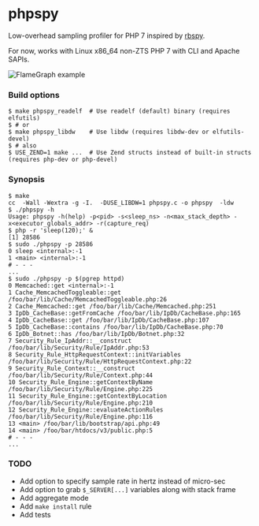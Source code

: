 # phpspy

Low-overhead sampling profiler for PHP 7 inspired by [rbspy][0].

For now, works with Linux x86_64 non-ZTS PHP 7 with CLI and Apache SAPIs.

![FlameGraph example](https://i.imgur.com/7DKdnmh.gif)

### Build options

    $ make phpspy_readelf  # Use readelf (default) binary (requires elfutils)
    $ # or
    $ make phpspy_libdw    # Use libdw (requires libdw-dev or elfutils-devel)
    $ # also
    $ USE_ZEND=1 make ...  # Use Zend structs instead of built-in structs (requires php-dev or php-devel)

### Synopsis

    $ make
    cc  -Wall -Wextra -g -I.  -DUSE_LIBDW=1 phpspy.c -o phpspy  -ldw
    $ ./phpspy -h
    Usage: phpspy -h(help) -p<pid> -s<sleep_ns> -n<max_stack_depth> -x<executor_globals_addr> -r(capture_req)
    $ php -r 'sleep(120);' &
    [1] 28586
    $ sudo ./phpspy -p 28586
    0 sleep <internal>:-1
    1 <main> <internal>:-1
    # - - -
    ...
    $ sudo ./phpspy -p $(pgrep httpd)
    0 Memcached::get <internal>:-1
    1 Cache_MemcachedToggleable::get /foo/bar/lib/Cache/MemcachedToggleable.php:26
    2 Cache_Memcached::get /foo/bar/lib/Cache/Memcached.php:251
    3 IpDb_CacheBase::getFromCache /foo/bar/lib/IpDb/CacheBase.php:165
    4 IpDb_CacheBase::get /foo/bar/lib/IpDb/CacheBase.php:107
    5 IpDb_CacheBase::contains /foo/bar/lib/IpDb/CacheBase.php:70
    6 IpDb_Botnet::has /foo/bar/lib/IpDb/Botnet.php:32
    7 Security_Rule_IpAddr::__construct /foo/bar/lib/Security/Rule/IpAddr.php:53
    8 Security_Rule_HttpRequestContext::initVariables /foo/bar/lib/Security/Rule/HttpRequestContext.php:22
    9 Security_Rule_Context::__construct /foo/bar/lib/Security/Rule/Context.php:44
    10 Security_Rule_Engine::getContextByName /foo/bar/lib/Security/Rule/Engine.php:225
    11 Security_Rule_Engine::getContextByLocation /foo/bar/lib/Security/Rule/Engine.php:210
    12 Security_Rule_Engine::evaluateActionRules /foo/bar/lib/Security/Rule/Engine.php:116
    13 <main> /foo/bar/lib/bootstrap/api.php:49
    14 <main> /foo/bar/htdocs/v3/public.php:5
    # - - -
    ...

### TODO

* Add option to specify sample rate in hertz instead of micro-sec
* Add option to grab `$_SERVER[...]` variables along with stack frame
* Add aggregate mode
* Add `make install` rule
* Add tests

[0]: https://github.com/rbspy/rbspy
